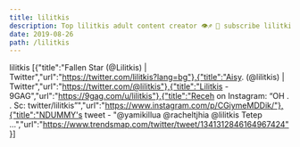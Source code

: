 ```yaml
---
title: lilitkis
description: Top lilitkis adult content creator 👁♐️ 👑 subscribe lilitkis to my porn site below IG lilitkis
date: 2019-08-26
path: /lilitkis
---
```


lilitkis
[{"title":"Fallen Star (@Lilitkis) | Twitter","url":"https://twitter.com/lilitkis?lang=bg"},{"title":"Aisy. (@lilitkis) | Twitter","url":"https://twitter.com/@lilitkis"},{"title":"Lilitkis - 9GAG","url":"https://9gag.com/u/lilitkis"},{"title":"Receh on Instagram: “OH . . Sc: twitter/lilitkis”","url":"https://www.instagram.com/p/CGiymeMDDik/"},{"title":"NDUMMY's tweet - \"@yamikillua @racheltjhia @lilitkis Tetep ...","url":"https://www.trendsmap.com/twitter/tweet/1341312846164967424"}]

